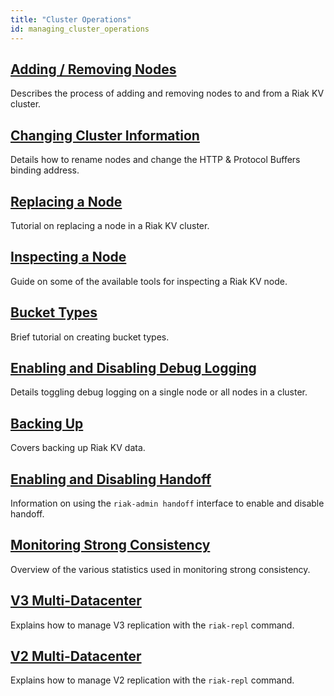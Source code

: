 ```yaml
---
title: "Cluster Operations"
id: managing_cluster_operations
---
```


[ops add remove node]: ./adding-removing-nodes.md

[ops change info]: ./changing-cluster-info.md

[ops replace node]: ./replacing-node.md

[ops inspect node]: ./inspecting-node.md

[ops bucket types]: ./bucket-types.md

[ops log]: ./logging.md

[ops backup]: ./backing-up.md

[ops handoff]: ./handoff.md

[ops strong consistency]: ./strong-consistency.md

[ops v3 mdc]: ./v3-multi-datacenter.md

[ops v2 mdc]: ./v2-multi-datacenter.md

## [Adding / Removing Nodes][ops add remove node]

Describes the process of adding and removing nodes to and from a Riak KV cluster.

## [Changing Cluster Information][ops change info]

Details how to rename nodes and change the HTTP & Protocol Buffers binding address.

## [Replacing a Node][ops replace node]

Tutorial on replacing a node in a Riak KV cluster.

## [Inspecting a Node][ops inspect node]

Guide on some of the available tools for inspecting a Riak KV node.

## [Bucket Types][ops bucket types]

Brief tutorial on creating bucket types.

## [Enabling and Disabling Debug Logging][ops log]

Details toggling debug logging on a single node or all nodes in a cluster.

## [Backing Up][ops backup]

Covers backing up Riak KV data.

## [Enabling and Disabling Handoff][ops handoff]

Information on using the `riak-admin handoff` interface to enable and disable handoff.

## [Monitoring Strong Consistency][ops strong consistency]

Overview of the various statistics used in monitoring strong consistency.

## [V3 Multi-Datacenter][ops v3 mdc]

Explains how to manage V3 replication with the `riak-repl` command.

## [V2 Multi-Datacenter][ops v2 mdc]

Explains how to manage V2 replication with the `riak-repl` command.
